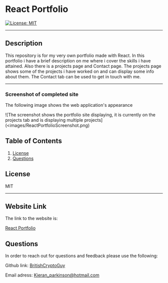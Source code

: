 # React Portfolio

[![License: MIT ](https://img.shields.io/badge/License-MIT-yellow.svg)](https://opensource.org/licenses/MIT)

---

## Description

This repository is for my very own portfolio made with React. In this portfolio i have a brief description on me where i cover the skills i have attained. Also there is a projects page and Contact page. The projects page shows some of the projects i have worked on and can display some info about them. The Contact tab can be used to get in touch with me.

---

### Screenshot of completed site

The following image shows the web application's appearance

![The screenshot shows the portfolio site displaying, it is currently on the projects tab and is displaying multiple projects](<images/ReactPortfolioScreenshot.png)

## Table of Contents

1. [License](#license)
2. [Questions](#questions)

## License

MIT

---

## Website Link

The link to the website is:

[React Portfolio](https://britishcryptoguy.github.io/React-Portfolio/)

## Questions

In order to reach out for questions and feedback please use the following:

Github link: [BritishCryptoGuy](https://github.com/BritishCryptoGuy)

Email adress: Kieran_parkinson@hotmail.com
